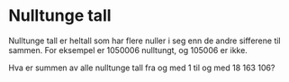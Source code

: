 # Nulltunge tall

Nulltunge tall er heltall som har flere nuller i seg enn de andre sifferene til sammen.
For eksempel er 1050006 nulltungt, og 105006 er ikke.

Hva er summen av alle nulltunge tall fra og med 1 til og med 18 163 106?